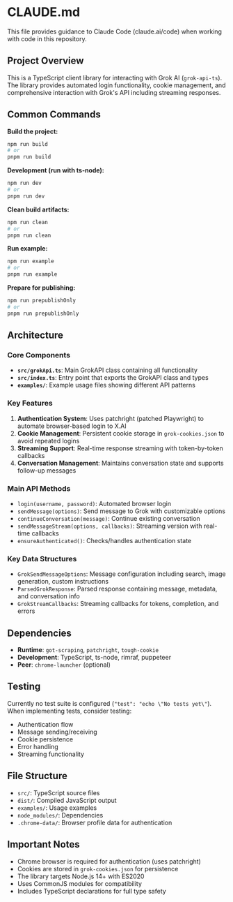 # CLAUDE.md

This file provides guidance to Claude Code (claude.ai/code) when working with code in this repository.

## Project Overview

This is a TypeScript client library for interacting with Grok AI (`grok-api-ts`). The library provides automated login functionality, cookie management, and comprehensive interaction with Grok's API including streaming responses.

## Common Commands

**Build the project:**
```bash
npm run build
# or
pnpm run build
```

**Development (run with ts-node):**
```bash
npm run dev
# or
pnpm run dev
```

**Clean build artifacts:**
```bash
npm run clean
# or
pnpm run clean
```

**Run example:**
```bash
npm run example
# or
pnpm run example
```

**Prepare for publishing:**
```bash
npm run prepublishOnly
# or
pnpm run prepublishOnly
```

## Architecture

### Core Components

- **`src/grokApi.ts`**: Main GrokAPI class containing all functionality
- **`src/index.ts`**: Entry point that exports the GrokAPI class and types
- **`examples/`**: Example usage files showing different API patterns

### Key Features

1. **Authentication System**: Uses patchright (patched Playwright) to automate browser-based login to X.AI
2. **Cookie Management**: Persistent cookie storage in `grok-cookies.json` to avoid repeated logins
3. **Streaming Support**: Real-time response streaming with token-by-token callbacks
4. **Conversation Management**: Maintains conversation state and supports follow-up messages

### Main API Methods

- `login(username, password)`: Automated browser login
- `sendMessage(options)`: Send message to Grok with customizable options
- `continueConversation(message)`: Continue existing conversation
- `sendMessageStream(options, callbacks)`: Streaming version with real-time callbacks
- `ensureAuthenticated()`: Checks/handles authentication state

### Key Data Structures

- `GrokSendMessageOptions`: Message configuration including search, image generation, custom instructions
- `ParsedGrokResponse`: Parsed response containing message, metadata, and conversation info
- `GrokStreamCallbacks`: Streaming callbacks for tokens, completion, and errors

## Dependencies

- **Runtime**: `got-scraping`, `patchright`, `tough-cookie`
- **Development**: TypeScript, ts-node, rimraf, puppeteer
- **Peer**: `chrome-launcher` (optional)

## Testing

Currently no test suite is configured (`"test": "echo \"No tests yet\"`). When implementing tests, consider testing:
- Authentication flow
- Message sending/receiving
- Cookie persistence
- Error handling
- Streaming functionality

## File Structure

- `src/`: TypeScript source files
- `dist/`: Compiled JavaScript output
- `examples/`: Usage examples
- `node_modules/`: Dependencies
- `.chrome-data/`: Browser profile data for authentication

## Important Notes

- Chrome browser is required for authentication (uses patchright)
- Cookies are stored in `grok-cookies.json` for persistence
- The library targets Node.js 14+ with ES2020
- Uses CommonJS modules for compatibility
- Includes TypeScript declarations for full type safety